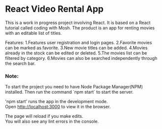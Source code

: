 <h1>React Video Rental App</h1>

This is a work in progress project involving React. It is based on a React tutorial called coding with Mosh.
The product is an app for renting movies with an editable list of titles.

Features:
1.Features user registration and login pages.
2.Favorite movies can be marked as favorite. 
3.New movie titles can be added.
4.Movies already in the stock can be edited or deleted.
5.The movies list can be filtered by category.
6.Movies can also be searched independently through the search bar.


<h3>Note:</h3>
To start the project you need to have Node Package Manager(NPM) installed. 
Then run the command `npm start` to start the server.

'npm start' runs the app in the development mode.<br>
Open [http://localhost:3000](http://localhost:3000) to view it in the browser.

The page will reload if you make edits.<br>
You will also see any lint errors in the console.

